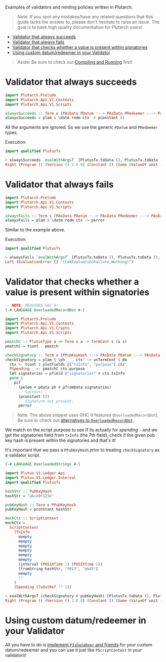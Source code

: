 Examples of validators and minting policies written in Plutarch.

> Note: If you spot any mistakes/have any related questions that this guide lacks the answer to, please don't hesitate to raise an issue. The goal is to have high quality documentation for Plutarch users!

- [Validator that always succeeds](#validator-that-always-succeeds)
- [Validator that always fails](#validator-that-always-fails)
- [Validator that checks whether a value is present within signatories](#validator-that-checks-whether-a-value-is-present-within-signatories)
- [Using custom datum/redeemer in your Validator](#using-custom-datumredeemer-in-your-validator)

> Aside: Be sure to check out [Compiling and Running](./../GUIDE.md#compiling-and-running) first!

# Validator that always succeeds

```hs
import Plutarch.Prelude
import Plutarch.Api.V1.Contexts
import Plutarch.Api.V1.Scripts

alwaysSucceeds :: Term s (PAsData PDatum :--> PAsData PRedeemer :--> PAsData PScriptContext :--> PUnit)
alwaysSucceeds = plam $ \datm redm ctx -> pconstant ()
```

All the arguments are ignored. So we use the generic `PDatum` and `PRedeemer` types.

Execution:

```hs
import qualified PlutusTx

> alwaysSucceeds `evalWithArgsT` [PlutusTx.toData (), PlutusTx.toData (), PlutusTx.toData ()]
Right (Program () (Version () 1 0 0) (Constant () (Some (ValueOf unit ()))))
```

# Validator that always fails

```hs
import Plutarch.Prelude
import Plutarch.Api.V1.Contexts
import Plutarch.Api.V1.Scripts

alwaysFails :: Term s (PAsData PDatum :--> PAsData PRedeemer :--> PAsData PScriptContext :--> PUnit)
alwaysFails = plam $ \datm redm ctx -> perror
```

Similar to the example above.

Execution:

```hs
import qualified PlutusTx

> alwaysFails `evalWithArgsT` [PlutusTx.toData (), PlutusTx.toData (), PlutusTx.toData ()]
Left (EvaluationError [] "(CekEvaluationFailure,Nothing)")
```

# Validator that checks whether a value is present within signatories

```hs
-- NOTE: REQUIRES GHC 9!
{-# LANGUAGE OverloadedRecordDot #-}

import Plutarch.Prelude
import Plutarch.Api.V1.Contexts
import Plutarch.Api.V1.Crypto
import Plutarch.Api.V1.Scripts

pmatchC :: PlutusType a => Term s a -> TermCont s (a s)
pmatchC = tcont . pmatch

checkSignatory :: Term s (PPubKeyHash :--> PAsData PDatum :--> PAsData PRedeemer :--> PAsData PScriptContext :--> PUnit)
checkSignatory = plam $ \ph _ _ ctx' -> unTermCont $ do
  ctx <- tcont $ pletFields @["txInfo", "purpose"] ctx'
  PSpending _ <- pmatchC ctx.purpose
  let signatories = pfield @"signatories" # ctx.txInfo
  pure $
    pif
      (pelem # pdata ph # pfromData signatories)
      -- Success!
      (pconstant ())
      -- Signature not present.
      perror
```

> Note: The above snippet uses GHC 9 features (`OverloadedRecordDot`). Be sure to check out [alternatives to `OverloadedRecordDot`](./../TYPECLASSES.md#alternatives-to-overloadedrecorddot).

We match on the script purpose to see if its actually for _spending_ - and we get the signatories field from `txInfo` (the 7th field), check if the given pub key hash is present within the signatories and that's it!

It's important that we pass a `PPubKeyHash` _prior_ to treating `checkSignatory` as a validator script.

```hs
{-# LANGUAGE OverloadedStrings #-}

import Plutus.V1.Ledger.Api
import Plutus.V1.Ledger.Interval
import qualified PlutusTx

hashStr :: PubKeyHash
hashStr = "abce0f123e"

pubKeyHash :: Term s PPubKeyHash
pubKeyHash = pconstant hashStr

mockCtx :: ScriptContext
mockCtx =
  ScriptContext
    (TxInfo
      mempty
      mempty
      mempty
      mempty
      mempty
      mempty
      (interval (POSIXTime 1) (POSIXTime 2))
      [fromString hashStr, "f013", "ab45"]
      mempty
      ""
    )
    (Spending (TxOutRef "" 1))

> evalWithArgsT (checkSignatory # pubKeyHash) [PlutusTx.toData (), PlutusTx.toData (), PlutusTx.toData mockCtx]
Right (Program () (Version () 1 0 0) (Constant () (Some (ValueOf unit ()))))
```

# Using custom datum/redeemer in your Validator

All you have to do is [implement `PIsDataRepr` and friends](./../TYPECLASSES.md#implementing-pisdatarepr-and-friends) for your custom datum/redeemer and you can use it just like `PScriptContext` in your validators!
